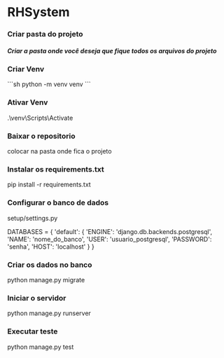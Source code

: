 # RHSystem
<h3>Criar pasta do projeto</h3>

<h5>Criar a pasta onde você deseja que fique todos os arquivos do projeto</h5>

<h3>Criar Venv</h3>
```sh
python -m venv venv
```

<h3>Ativar Venv</h3>

.\venv\Scripts\Activate

<h3>Baixar o repositorio</h3>

colocar na pasta onde fica o projeto

<h3>Instalar os requirements.txt</h3>

pip install -r requirements.txt

<h3>Configurar o banco de dados</h3>

setup/settings.py

DATABASES = {
    'default': {
        'ENGINE': 'django.db.backends.postgresql',
        'NAME': 'nome_do_banco',
        'USER': 'usuario_postgresql',
        'PASSWORD': 'senha',
        'HOST': 'localhost'
    }
}

<h3>Criar os dados no banco</h3>

python manage.py migrate

<h3>Iniciar o servidor</h3>

python manage.py runserver

<h3>Executar teste</h3>

python manage.py test

